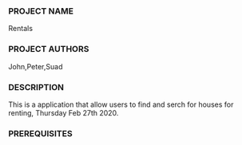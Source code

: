 ### PROJECT NAME
Rentals
### PROJECT AUTHORS
John,Peter,Suad
### DESCRIPTION
This is a application that allow users to find and serch for houses for renting, Thursday Feb 27th 2020.
### PREREQUISITES